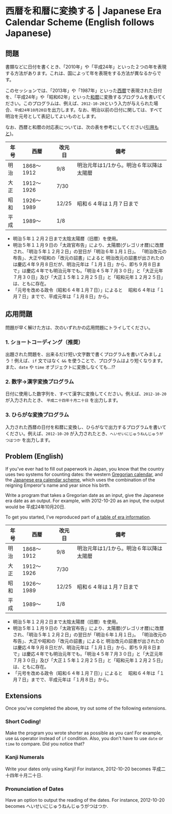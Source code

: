 # 西暦を和暦に変換する | Japanese Era Calendar Scheme (English follows Japanese)

## 問題

書類などに日付を書くとき、「2010年」や「平成24年」といった２つの年を表現する方法があります。これは、国によって年を表現をする方法が異なるからです。

このセッションでは、「2013年」や「1987年」といった[西暦](http://ja.wikipedia.org/wiki/西暦)で表現された日付を、「平成24年」や「昭和62年」といった[和暦](http://ja.wikipedia.org/wiki/和暦)に変換するプログラムを書いてください。このプログラムは、例えば、`2012-10-20`という入力が与えられた場合、`平成24年10月20日`を出力します。なお、明治以前の日付に関しては、すべて明治を元号として表記してよいものとします。

なお、西暦と和暦の対応表については、次の表を参考にしてください([引用もと](http://www.kumamotokokufu-h.ed.jp/kumamoto/bungaku/nengoui.html))。

年号 | 西暦       | 改元日 | 備考
---- | ---------- | ------ | ---------------------------------------
明治 | 1868～1912 | 9/8    | 明治元年は1/1から。明治６年以降は太陽暦
大正 | 1912～1926 | 7/30   |
昭和 | 1926～1989 | 12/25  | 昭和６４年は１月７日まで
平成 | 1989～     | 1/8    |

* 明治５年１２月２日まで太陰太陽暦（旧暦）を使用。
* 明治５年１１月９日の「太政官布告」により、太陽暦(グレゴリオ暦)に改暦され、「明治５年１２月２日」の翌日が「明治６年１月１日」。
 「明治改元の布告」、大正や昭和の「改元の詔書」によると
  明治改元の詔書が出されたのは慶応４年９月８日だが、明治元年は「１月１日」から、即ち９月８日まで」は慶応４年でも明治元年でも。「明治４５年７月３０日」と「大正元年７月３０日」及び「大正１５年１２月２５日」と「昭和元年１２月２５日」は、ともに存在。
* 「元号を改める政令（昭和６４年１月７日）」によると
　昭和６４年は「１月７日」までで、平成元年は「１月８日」から。

## 応用問題

問題が早く解けた方は、次のいずれかの応用問題にトライしてください。

### 1. ショートコーディング（推奨）

出題された問題を、出来るだけ短い文字数で書くプログラムを書いてみましょう！例えば、`if` 文ではなく `&&` を使うことで、プログラムはより短くなります。また、`date` や `time` オブジェクトに変換しなくても...!?

### 2. 数字→漢字変換プログラム

日付に使用した数字列を、すべて漢字に変換してください。例えば、`2012-10-20` が入力されたとき、 `平成二十四年十月二十日` を出力します。

### 3. ひらがな変換プログラム

入力された西暦の日付を和暦に変換し、ひらがなで出力するプログラムを書いてください。例えば、`2012-10-20` が入力されたとき、`へいせいにじゅうねんじゅうがつはつか` を出力します。


## Problem (English)

If you've ever had to fill out paperwork in Japan, you know that the country uses two systems for counting dates: the western [Gregorian calendar](http://en.wikipedia.org/wiki/Gregorian_calendar), and the [Japanese era calendar scheme](http://en.wikipedia.org/wiki/Japanese_era_name), which uses the combination of the reigning Emperor's name and year since his birth.

Write a program that takes a Gregorian date as an input, give the Japanese era date as an output. For example, with 2012-10-20 as an input, the output would be 平成24年10月20日.

To get you started, I've reproduced part of [a table of era information](http://www.kumamotokokufu-h.ed.jp/kumamoto/bungaku/nengoui.html).

年号 | 西暦       | 改元日 | 備考
---- | ---------- | ------ | ---------------------------------------
明治 | 1868～1912 | 9/8    | 明治元年は1/1から。明治６年以降は太陽暦
大正 | 1912～1926 | 7/30   |
昭和 | 1926～1989 | 12/25  | 昭和６４年は１月７日まで
平成 | 1989～     | 1/8    |

* 明治５年１２月２日まで太陰太陽暦（旧暦）を使用。
* 明治５年１１月９日の「太政官布告」により、太陽暦(グレゴリオ暦)に改暦され、「明治５年１２月２日」の翌日が「明治６年１月１日」。
 「明治改元の布告」、大正や昭和の「改元の詔書」によると
  明治改元の詔書が出されたのは慶応４年９月８日だが、明治元年は「１月１日」から、即ち９月８日まで」は慶応４年でも明治元年でも。「明治４５年７月３０日」と「大正元年７月３０日」及び「大正１５年１２月２５日」と「昭和元年１２月２５日」は、ともに存在。
* 「元号を改める政令（昭和６４年１月７日）」によると
　昭和６４年は「１月７日」までで、平成元年は「１月８日」から。

## Extensions

Once you've completed the above, try out some of the following extensions.

### Short Coding!

Make the program you wrote shorter as possible as you can! For example, use `&&` operator instead of `if` condition. Also, you don't have to use `date` or `time` to compare. Did you notice that?

### Kanji Numerals

Write your dates only using Kanji! For instance, 2012-10-20 becomes 平成二十四年十月二十日.

### Pronunciation of Dates

Have an option to output the reading of the dates. For instance, 2012-10-20 becomes へいせいにじゅうねんじゅうがつはつか.

